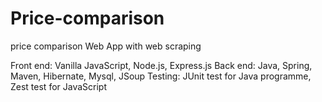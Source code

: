 # Price-comparison
price comparison Web App with web scraping

Front end: Vanilla JavaScript, Node.js, Express.js
Back end:  Java, Spring, Maven, Hibernate, Mysql, JSoup
Testing: JUnit test for Java programme, Zest test for JavaScript
